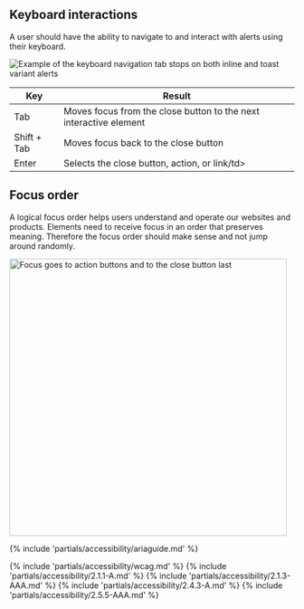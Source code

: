 
## Keyboard interactions

A user should have the ability to navigate to and interact with alerts using their keyboard.

<uxdot-example width-adjustment="456px">
  <img src="../alert-a11y-keyboard-interactions.svg" alt="Example of the keyboard navigation tab stops on both inline and toast variant alerts">
</uxdot-example>

<rh-table>
  <table>
    <thead>
      <tr>
        <th scope="col" data-label="Key">Key</th>
        <th scope="col" data-label="Result">Result</th>
      </tr>
    </thead>
    <tbody>
      <tr>
        <td data-label="Key">Tab</td>
        <td data-label="Result">Moves focus from the close button to the next interactive element</td>
      </tr>
      <tr>
        <td data-label="Key">Shift + Tab</td>
        <td data-label="Result">Moves focus back to the close button</td>
      </tr>
      <tr>
        <td data-label="Key">Enter</td>
        <td data-label="Result">Selects the close button, action, or link/td>
      </tr>
    </tbody>
  </table>
</rh-table>

## Focus order

A logical focus order helps users understand and operate our websites and products. Elements need to receive focus in an order that preserves meaning. Therefore the focus order should make sense and not jump around randomly.

<uxdot-example width-adjustment="456px">
  <img src="../alert-a11y-focus-order.svg" alt="Focus goes to action buttons and to the close button last" width="490px">
</uxdot-example>

{% include 'partials/accessibility/ariaguide.md' %}

{% include 'partials/accessibility/wcag.md' %}
{% include 'partials/accessibility/2.1.1-A.md' %}
{% include 'partials/accessibility/2.1.3-AAA.md' %}
{% include 'partials/accessibility/2.4.3-A.md' %}
{% include 'partials/accessibility/2.5.5-AAA.md' %}
